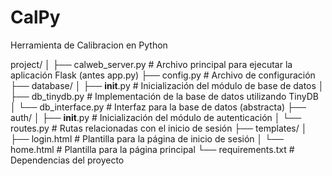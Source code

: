 # CalPy
Herramienta de Calibracion en Python

project/
│
├── calweb_server.py     # Archivo principal para ejecutar la aplicación Flask (antes app.py)
├── config.py            # Archivo de configuración
├── database/
│   ├── __init__.py      # Inicialización del módulo de base de datos
│   ├── db_tinydb.py     # Implementación de la base de datos utilizando TinyDB
│   └── db_interface.py  # Interfaz para la base de datos (abstracta)
├── auth/
│   ├── __init__.py      # Inicialización del módulo de autenticación
│   └── routes.py        # Rutas relacionadas con el inicio de sesión
├── templates/
│   ├── login.html       # Plantilla para la página de inicio de sesión
│   └── home.html        # Plantilla para la página principal
└── requirements.txt     # Dependencias del proyecto